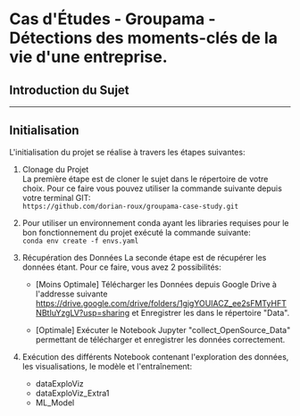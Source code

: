 # Cas d'Études - Groupama - Détections des moments-clés de la vie d'une entreprise.


## Introduction du Sujet
---


## Initialisation

L'initialisation du projet se réalise à travers les étapes suivantes: 

1. Clonage du Projet   
La première étape est de cloner le sujet dans le répertoire de votre choix. Pour ce faire vous pouvez utiliser la commande suivante depuis votre terminal GIT:    
` https://github.com/dorian-roux/groupama-case-study.git `


2. Pour utiliser un environnement conda ayant les libraries requises pour le bon fonctionnement du projet exécuté la commande suivante:  
`conda env create -f envs.yaml`

3. Récupération des Données 
La seconde étape est de récupérer les données étant. Pour ce faire, vous avez 2 possibilités:

    - [Moins Optimale] Télécharger les Données depuis Google Drive à l'addresse suivante https://drive.google.com/drive/folders/1gigYOUIACZ_ee2sFMTyHFTNBtIuYzgLV?usp=sharing et Enregistrer les dans le répertoire "Data".
    
    - [Optimale] Exécuter le Notebook Jupyter "collect_OpenSource_Data" permettant de télécharger et enregistrer les données correctement.


3. Exécution des différents Notebook contenant l'exploration des données, les visualisations, le modèle et l'entraînement:
    - dataExploViz
    - dataExploViz_Extra1
    - ML_Model
    
